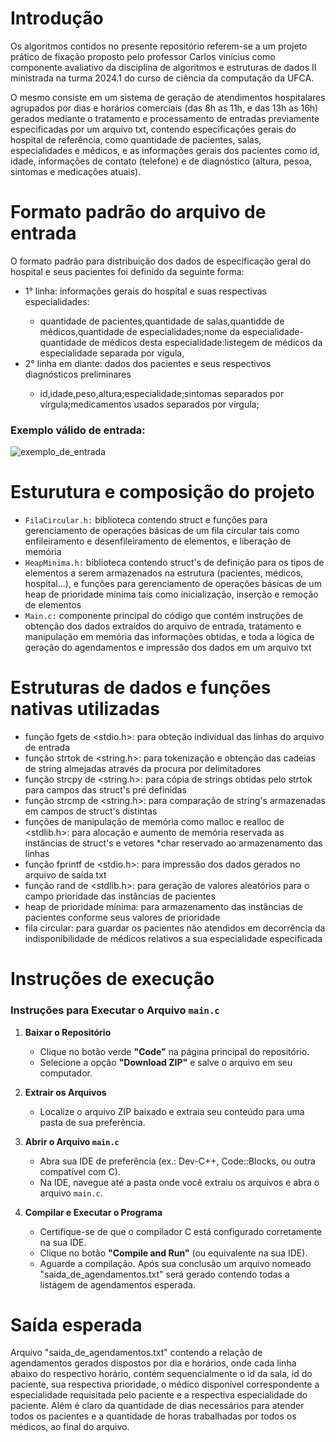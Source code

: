 # Introdução

Os algoritmos contidos no presente repositório referem-se a um projeto prático de fixação proposto pelo professor Carlos vinícius como componente avaliativo da disciplina de algoritmos e estruturas de dados II ministrada na turma 2024.1 do curso de ciência da computação da UFCA. 

O mesmo consiste em um sistema de geração de atendimentos hospitalares agrupados por dias e horários comerciais (das 8h as 11h, e das 13h as 16h) gerados mediante o tratamento e processamento de entradas previamente especificadas por um arquivo txt, contendo especificações gerais do hospital de referência, como quantidade de pacientes, salas, especialidades e médicos, e as informações gerais dos pacientes como id, idade, informações de contato (telefone) e de diagnóstico (altura, pesoa, sintomas e medicações atuais).

# Formato padrão do arquivo de entrada
O formato padrão para distribuição dos dados de especificação geral do hospital e seus pacientes foi definido da seguinte forma:

<ul>
    <li> 1° linha: informações gerais do hospital e suas respectivas especialidades:</li>
    <ul>
        <li>quantidade de pacientes,quantidade de salas,quantidde de médicos,quantidade de especialidades;nome da especialidade-quantidade de médicos desta especialidade:listegem de médicos da especialidade separada por vígula,</li>
    </ul>
    <li>2° linha em diante: dados dos pacientes e seus respectivos diagnósticos preliminares</li>
    <ul>
        <li>id,idade,peso,altura;especialidade;sintomas separados por vírgula;medicamentos usados separados por vírgula;</li>
    </ul>
</ul>

### Exemplo válido de entrada:

![exemplo_de_entrada](image.png)

# Esturutura e composição do projeto

- `FilaCircular.h:` biblioteca contendo struct e funções para gerenciamento de operações básicas de um fila circular tais como enfileiramento e desenfileiramento de elementos, e liberação de memória
- `HeapMinima.h:` biblioteca contendo struct's de definição para os tipos de elementos a serem armazenados na estrutura (pacientes, médicos, hospital...),  e funções para gerenciamento de operações básicas de um heap de prioridade mínima tais como inicialização, inserção e remoção de elementos
- `Main.c:` componente principal do código que contém instruções de obtenção dos dados extraídos do arquivo de entrada, tratamento e manipulação em memória das informações obtidas, e toda a lógica de geração do agendamentos e impressão dos dados em um arquivo txt

# Estruturas de dados e funções nativas utilizadas
- função fgets de <stdio.h>: para obteção individual das linhas do arquivo de entrada
- função strtok de <string.h>: para tokenização e obtenção das cadeias de string almejadas através da procura por delimitadores
- função strcpy de <string.h>: para cópia de strings obtidas pelo strtok para campos das struct's pré definidas
- função strcmp de <string.h>: para comparação de string's armazenadas em campos de struct's distintas
- funções de manipulação de memória como malloc e realloc de <stdlib.h>: para alocação e aumento de memória reservada as instâncias de struct's e vetores *char reservado ao armazenamento das linhas
- função fprintf de <stdio.h>: para impressão dos dados gerados no arquivo de saída txt
- função rand de <stdlib.h>: para geração de valores aleatórios para o campo prioridade das instâncias de pacientes
- heap de prioridade mínima: para armazenamento das instâncias de pacientes conforme seus valores de prioridade
- fila circular: para guardar os pacientes não atendidos em decorrência da indisponibilidade de médicos relativos a sua especialidade especificada


# Instruções de execução

### Instruções para Executar o Arquivo `main.c`

1. **Baixar o Repositório**  
   - Clique no botão verde **"Code"** na página principal do repositório.  
   - Selecione a opção **"Download ZIP"** e salve o arquivo em seu computador.  

2. **Extrair os Arquivos**  
   - Localize o arquivo ZIP baixado e extraia seu conteúdo para uma pasta de sua preferência.  

3. **Abrir o Arquivo `main.c`**  
   - Abra sua IDE de preferência (ex.: Dev-C++, Code::Blocks, ou outra compatível com C).  
   - Na IDE, navegue até a pasta onde você extraiu os arquivos e abra o arquivo `main.c`.  

4. **Compilar e Executar o Programa**  
   - Certifique-se de que o compilador C está configurado corretamente na sua IDE.  
   - Clique no botão **"Compile and Run"** (ou equivalente na sua IDE).  
   - Aguarde a compilação. Após sua conclusão um arquivo nomeado "saida_de_agendamentos.txt" será gerado contendo todas a listagem de agendamentos esperada.


# Saída esperada
Arquivo "saida_de_agendamentos.txt" contendo a relação de agendamentos gerados dispostos por dia e horários, onde cada linha abaixo do respectivo horário, contém sequencialmente o id da sala, id do paciente, sua respectiva prioridade, o médico disponível correspondente a especialidade requisitada pelo paciente e a respectiva especialidade do paciente. Além é claro da quantidade de dias necessários para atender todos os pacientes e a quantidade de horas trabalhadas por todos os médicos, ao final do arquivo.


